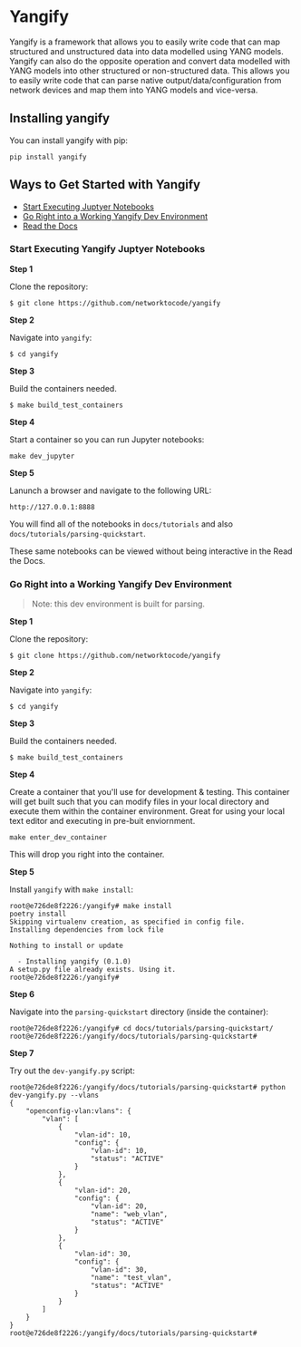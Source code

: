 # Yangify

Yangify is a framework that allows you to easily write code that can map structured and unstructured data into data modelled using YANG models. Yangify can also do the opposite operation and convert data modelled with YANG models into other structured or non-structured data. This allows you to easily write code that can parse native output/data/configuration from network devices and map them into YANG models and vice-versa.

## Installing yangify

You can install yangify with pip:

```
pip install yangify
```

## Ways to Get Started with Yangify


* [Start Executing Juptyer Notebooks](#Start-Executing-Juptyer-Notebooks)
* [Go Right into a Working Yangify Dev Environment](#Go-Right-into-a-Working-Yangify-Dev-Environment)
* [Read the Docs](https://yangify.readthedocs.io)


### Start Executing Yangify Juptyer Notebooks

**Step 1**

Clone the repository:


```
$ git clone https://github.com/networktocode/yangify
```


**Step 2**

Navigate into `yangify`:


```
$ cd yangify
```


**Step 3**

Build the containers needed.


```
$ make build_test_containers 
```

**Step 4**

Start a container so you can run Jupyter notebooks:


```
make dev_jupyter
```

**Step 5**

Lanunch a browser and navigate to the following URL:

```
http://127.0.0.1:8888
```


You will find all of the notebooks in `docs/tutorials` and also `docs/tutorials/parsing-quickstart`.  

These same notebooks can be viewed without being interactive in the Read the Docs.



### Go Right into a Working Yangify Dev Environment

> Note: this dev environment is built for parsing.  

**Step 1**

Clone the repository:


```
$ git clone https://github.com/networktocode/yangify
```


**Step 2**

Navigate into `yangify`:


```
$ cd yangify
```


**Step 3**

Build the containers needed.


```
$ make build_test_containers 
```


**Step 4**

Create a container that you'll use for development & testing. This container will get built such that you can modify files in your local directory and execute them within the container environment.  Great for using your local text editor and executing in pre-buit enviornment.


```
make enter_dev_container
```

This will drop you right into the container.


**Step 5**

Install `yangify` with `make install`:

```
root@e726de8f2226:/yangify# make install
poetry install
Skipping virtualenv creation, as specified in config file.
Installing dependencies from lock file

Nothing to install or update

  - Installing yangify (0.1.0)
A setup.py file already exists. Using it.
root@e726de8f2226:/yangify#
```


**Step 6**

Navigate into the `parsing-quickstart` directory (inside the container):


```
root@e726de8f2226:/yangify# cd docs/tutorials/parsing-quickstart/
root@e726de8f2226:/yangify/docs/tutorials/parsing-quickstart# 
```

**Step 7**


Try out the `dev-yangify.py` script:


```
root@e726de8f2226:/yangify/docs/tutorials/parsing-quickstart# python dev-yangify.py --vlans
{
    "openconfig-vlan:vlans": {
        "vlan": [
            {
                "vlan-id": 10,
                "config": {
                    "vlan-id": 10,
                    "status": "ACTIVE"
                }
            },
            {
                "vlan-id": 20,
                "config": {
                    "vlan-id": 20,
                    "name": "web_vlan",
                    "status": "ACTIVE"
                }
            },
            {
                "vlan-id": 30,
                "config": {
                    "vlan-id": 30,
                    "name": "test_vlan",
                    "status": "ACTIVE"
                }
            }
        ]
    }
}
root@e726de8f2226:/yangify/docs/tutorials/parsing-quickstart# 
```



